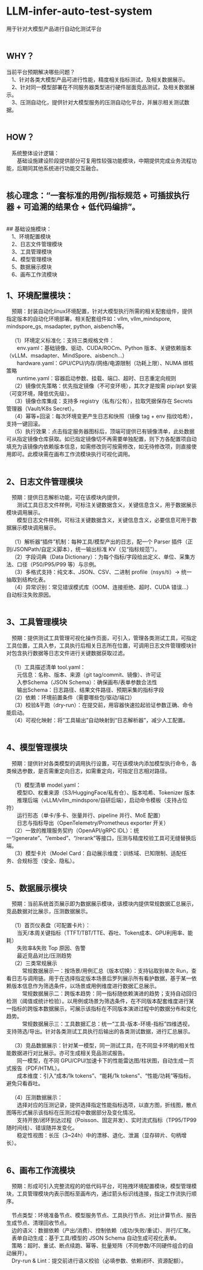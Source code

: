 # LLM-infer-auto-test-system
用于针对大模型产品进行自动化测试平台<br>
<br>
## WHY？<br>
当前平台预期解决哪些问题？<br>
&emsp;1、针对各类大模型产品可进行性能，精度相关指标测试，及相关数据展示。<br>
&emsp;2、针对同一模型部署在不同服务器类型进行硬件层面竞品测试，及相关数据展示。<br>
&emsp;3、压测自动化，提供针对大模型服务的压测自动化平台，并展示相关测试数据。<br>
<br>
## HOW？<br>
&emsp;系统整体设计逻辑：<br>
&emsp;&emsp;基础设施建设阶段提供部分可复用性较强功能模块，中期提供完成业务流程功能，后期同其他系统进行功能交互融合。<br>
<br>
## 核心理念：“一套标准的用例/指标规范 + 可插拔执行器 + 可追溯的结果仓 + 低代码编排”。<br>
<br>
## 基础设施模块：<br>
&emsp;1、环境配置模块<br>
&emsp;2、日志文件管理模块<br>
&emsp;3、工具管理模块<br>
&emsp;4、模型管理模块<br>
&emsp;5、数据展示模块<br>
&emsp;6、画布工作流模块<br>


## 1、环境配置模块：<br>
&emsp;预期：封装自动化linux环境配置，针对大模型执行所需的相关配套组件，提供指定版本的自动化环境部署。相关配套组件如：vllm, vllm_mindspore, mindspore_gs, msadapter, python, aisbench等。<br>
<br>
&emsp;（1）环境定义标准化：支持三类规格文件：<br>
&emsp;&emsp;env.yaml：基础镜像、驱动、CUDA/ROCm、Python 版本、关键依赖版本（vLLM、msadapter、MindSpore、aisbench…）<br>
&emsp;&emsp;hardware.yaml：GPU/CPU/内存/网络/电源限制（功耗上限）、NUMA 绑核策略<br>
&emsp;&emsp;runtime.yaml：容器启动参数、挂载、端口、超时、日志重定向规则<br>
&emsp;（2）镜像优先策略：优先指定镜像（不可变环境），其次才是按需 pip/apt 安装（可变环境，降低优先级）。<br>
&emsp;（3）镜像仓库集成：支持多 registry（私有/公有），拉取凭据保存在 Secrets 管理器（Vault/K8s Secret）。<br>
&emsp;（4）幂等+回滚：每次环境变更产生日志和快照（镜像 tag + env 指纹哈希），支持一键回滚。<br>
&emsp;（5）执行效果：点击指定服务器图标后，顶端可提供已有镜像清单，此处数据可从指定镜像仓库获取。如已指定镜像切不再需要单独配置，则下方各配置项自动填充为该镜像内依赖版本信息，如需修改则可按需修改，如无待修改项，则直接使用即可。此模块需在画布工作流模块执行可视化调用。<br>
<br>
## 2、日志文件管理模块<br>
&emsp;预期：提供日志解析功能，可在该模块内提供，<br>
&emsp;&emsp;测试工具日志文件样例，可标注关键数据含义，关键信息含义，用于数据展示模块调用展示。<br>
&emsp;&emsp;模型日志文件样例，可标注关键数据含义，关键信息含义，必要信息可用于数据展示模块调用展示。<br>
<br>
&emsp;（1）解析器“插件”机制：每种工具/模型产出的日志，配一个 Parser 插件（正则/JSONPath/自定义脚本），统一输出标准 KV（见“指标规范”）。<br>
&emsp;（2）字段词典（Data Dictionary）：为每个指标/字段给出定义、单位、采集方法、口径（P50/P95/P99 等）与示例。<br>
&emsp;（3）多格式支持：纯文本、JSON、CSV、二进制 profile（nsys/ti）→ 统一抽取到结构化表。<br>
&emsp;（4）异常识别：常见错误模式库（OOM、连接拒绝、超时、CUDA 错误…）自动标注失败原因。<br>
<br>
## 3、工具管理模块<br>
&emsp;预期：提供测试工具管理可视化操作页面，可引入，管理各类测试工具，可指定工具位置，工具入参，工具执行后相关日志所在位置，可调用日志文件管理模块针对包含执行数据等日志文件进行关键数据获取过滤。<br>
<br>
&emsp;（1）工具描述清单 tool.yaml：<br>
&emsp;&emsp;元信息：名称、版本、来源（git tag/commit、镜像）、许可证<br>
&emsp;&emsp;入参Schema（JSON Schema）：确保画布/表单参数合法性<br>
&emsp;&emsp;输出Schema：日志路径、结果文件路径、预期采集的指标字段<br>
&emsp;（2）依赖：环境前置条件（需要哪些包/驱动/端口）<br>
&emsp;（3）校验&干跑（dry-run）：在提交前，用容器快速拉起验证参数正确、命令能启动。<br>
&emsp;（4）可视化映射：将“工具输出”自动映射到“日志解析器”，减少人工配置。<br>
<br>
## 4、模型管理模块<br>
&emsp;预期：提供针对各类模型的调用执行设置，可在该模块内添加模型执行命令，各类候选参数，是否需重定向日志，如需重定向，可指定日志相对路径。<br>
<br>
&emsp;（1）模型清单 model.yaml：<br>
&emsp;&emsp;模型ID、权重来源（S3/HuggingFace/私有仓）、版本哈希、Tokenizer 版本<br>
&emsp;&emsp;推理后端（vLLM/vllm_mindspore/自研后端），启动命令模板（支持占位符）<br>
&emsp;&emsp;运行形态（单卡/多卡、张量并行、pipeline 并行、MoE 配置）<br>
&emsp;&emsp;日志与指标导出（OpenTelemetry/Prometheus exporter 开关）<br>
&emsp;（2）一致的推理服务契约（OpenAPI/gRPC IDL）：统一“/generate”、“/embed”、“/rerank”等接口，压测与精度校验工具可无缝替换后端。<br>
&emsp;（3）模型卡片（Model Card：自动展示维度：训练域、已知限制、适配任务、合规标签（安全、隐私）。<br>
<br>
## 5、数据展示模块<br>
&emsp;预期：当前系统首页展示即为数据展示模块，该模块内提供常规数据汇总展示，竞品数据对比展示，压测数据展示。<br>
<br>
&emsp;（1）首页仪表盘（可配置卡片）：<br>
&emsp;&emsp;当天/本周关键指标（TTFT/TBT/TTE、吞吐、Token成本、GPU利用率、能耗）<br>
&emsp;&emsp;失败率&失败 Top 原因、告警<br>
&emsp;&emsp;最近竞品对比/压测趋势<br>
&emsp;（2）三类常规展示<br>
&emsp;&emsp;&emsp;常规数据展示一：按场景/用例汇总（版本切换）：支持钻取到单次 Run，查看日志与调用链。用于在选择指定版本场景后罗列展示所有看护数据，基于某一依赖版本信息作为筛选条件，以场景或用例维度进行数据汇总展示。<br>
&emsp;&emsp;&emsp;常规数据展示二：跨版本趋势：同一指标随依赖演进的趋势；支持自动回归检测（阈值或统计检验）。以用例或场景为筛选条件，在不同版本配套维度进行某一指标的跨版本数据展示，可展示该指标在不同版本演进过程中的数据分布和变化趋势。<br>
&emsp;&emsp;&emsp;常规数据展示三：工具数据汇总：统一“工具-版本-环境-指标”四维透视，支持筛选/导出。针对各类测试工具执行后输出的各类测试数据，进行汇总展示。<br>
<br>
&emsp;（3）竞品数据展示：针对某一模型，同一测试工具，在不同显卡环境的相关性能数据进行对比展示。亦可生成相关竞品测试报告。<br>
&emsp;&emsp;同一模型，在不同 GPU/CPU/加速卡下的性能雷达图/柱状图，自动生成一页式报告（PDF/HTML）。<br>
&emsp;&emsp;成本维度：引入“成本/1k tokens”、“能耗/1k tokens”、“性能/功耗”等指标，避免只看吞吐。<br>
<br>
&emsp;（4）压测数据展示：<br>
&emsp;&emsp;选择对应的压测记录，提供选择指定性能指标选项，以直方图，折线图，散点图等形式展示该指标在压测过程中数据部分及变化情况。<br>
&emsp;&emsp;支持开放/闭环到达过程（Poisson、固定并发）、实时流式指标（TP95/TP99随时间线）、错误随并发变化。<br>
&emsp;&emsp;稳定性视图：长压（3~24h）中的漂移、退化、泄漏（显存碎片、句柄增长）。<br>
<br>
## 6、画布工作流模块<br>
&emsp;预期：形成可引入完整流程的的低代码平台，可拖拽环境配置模块，模型管理模块，工具管理模块内表示图标至画布内，通过箭头标识线连接，指定工作流执行顺序。<br>
<br>
&emsp;节点类型：环境准备节点、模型服务节点、工具执行节点、对比计算节点、报告生成节点、清理回收节点。<br>
&emsp;边的语义：数据依赖（产出/消费）、控制依赖（成功/失败/重试）、并行/汇聚。<br>
&emsp;表单自动生成：基于工具/模型的 JSON Schema 自动生成可视化表单。<br>
&emsp;策略：超时、重试、断点续跑、幂等、批量矩阵（不同参数/不同硬件组合的自动展开）。<br>
&emsp;Dry-run & Lint：提交前进行语义校验（必填参数、依赖闭环、资源配额）。<br>
